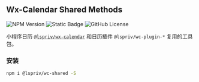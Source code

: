 ## Wx-Calendar Shared Methods
![NPM Version](https://img.shields.io/npm/v/@lspriv/wc-shared)
![Static Badge](https://img.shields.io/badge/coverage-later-a9a9a9)
![GitHub License](https://img.shields.io/github/license/lspriv/wc-shared)

小程序日历 [`@lspriv/wx-calendar`](https://github.com/lspriv/wx-calendar) 和日历插件 `@lspriv/wc-plugin-*` 复用的工具包。

### 安装

```bash
npm i @lspriv/wc-shared -S
```